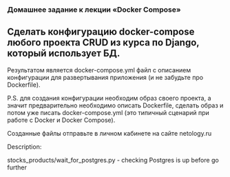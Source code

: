 ### Домашнее задание к лекции «Docker Compose»


## Cделать конфигурацию docker-compose любого  проекта CRUD из курса по Django, который использует БД.

Результатом является docker-compose.yml файл с описанием конфигурации для развертывания приложения (и не забудьте про Dockerfile).

P.S. для создания конфигурации необходим образ своего проекта, а значит предварительно необходимо описать Dockerfile, сделать образ и потом уже писать docker-compose.yml (это типичный сценарий при работе с Docker и Docker Compose).

Созданные файлы отправьте в личном кабинете на сайте netology.ru

Description:


stocks_products/wait_for_postgres.py - checking Postgres is up before go further
